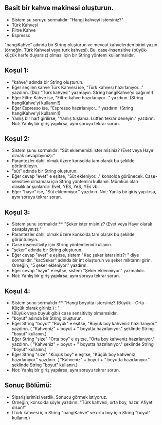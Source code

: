 ## Basit bir kahve makinesi oluşturun.

   - Sistem şu soruyu sormalıdır: "Hangi kahveyi istersiniz?"
   - Türk Kahvesi
   - Filtre Kahve
   - Espresso

"hangiKahve" adında bir String oluşturun ve mevcut kahvelerden birini yazın (örneğin, Türk Kahvesi veya turk kahvesi). 
     Bu, case-insensitive (büyük-küçük harfe duyarsız) olması için bir String yöntemi kullanmalıdır.

**Koşul 1:**
   - 
   - "kahve" adında bir String oluşturun.
   - Eğer seçilen kahve Türk Kahvesi ise, "Türk kahvesi hazırlanıyor..." yazdırın. (Düz "Türk kahvesi" yazmayın. String hangiKahve'yi çağırın!!)
   - Eğer Filtre Kahve ise, "Filtre kahve hazırlanıyor..." yazdırın. (String hangiKahve'yi kullanın!!)
   - Eğer Espresso ise, "Espresso hazırlanıyor..." yazdırın. (String hangiKahve'yi kullanın!!)
   - Yanlış bir harf girilirse, "Yanlış tuşlama. Lütfen tekrar deneyin." yazdırın. Not: Yanlış bir giriş yapılırsa, aynı soruyu tekrar sorun.

**Koşul 2:**
   - 
   - Sistem şunu sormalıdır: "Süt eklememizi ister misiniz? (Evet veya Hayır olarak cevaplayınız):"
   - Parantezler dahil olmak üzere konsolda tam olarak bu şekilde görüntüleyin.
   - "süt" adında bir String oluşturun.
   - Eğer cevap "evet" e eşitse, "Süt ekleniyor..." konsolda görünecek. Case-sensitive olmaması için String yöntemini kullanın. Mümkün olan olasılıklar şunlardır: Evet, YES, YeS, YEs vb.
   - Eğer "hayır" ise, "Süt eklenmiyor." yazdırın. Not: Yanlış bir giriş yapılırsa, aynı soruyu tekrar sorun.

**Koşul 3:**
   - 
   - Sistem şunu sormalıdır:** "Şeker ister misiniz? (Evet veya Hayır olarak cevaplayınız):"
   - Parantezler dahil olmak üzere konsolda tam olarak bu şekilde görüntüleyin.
   - Case insensitivity için String yöntemlerini kullanın.
   - "şeker" adında bir String oluşturun.
   - Eğer cevap "evet" e eşitse, sistem "Kaç şeker istersiniz?: " diye sormalıdır. "kacSeker" adında bir int oluşturun ve şeker miktarını girin. Örneğin, "5 şeker ekleniyor." yazdırın.
   - Eğer cevap "hayır" e eşitse, sistem "Şeker eklenmiyor." yazmalıdır. 
   - Not: Yanlış bir giriş yapılırsa, aynı soruyu tekrar sorun.

**Koşul 4:**
   - 
   - Sistem şunu sormalıdır:** "Hangi boyutta istersiniz? (Büyük - Orta - Küçük olarak giriniz.) : "
   - (Büyük veya buyuk gibi) case sensitivity olmamalıdır.
   - "boyut" adında bir String oluşturun.
   - Eğer String "boyut" "Büyük" e eşitse, "Büyük boy kahveniz hazırlanıyor." yazdırın. ( "Kahveniz" + boyut + " boyutta hazırlanıyor." şeklinde String "boyut" kullanın.)
   - Eğer String "size" "Orta boy" e eşitse, "Orta boy kahveniz hazırlanıyor." yazdırın. ( "Kahveniz" + boyut + " boyutta hazırlanıyor." şeklinde String "boyut" kullanın.)
   - Eğer String "size" "Küçük boy" e eşitse, "Küçük boy kahveniz hazırlanıyor." yazdırın. ( "Kahveniz" + boyut + " boyutta hazırlanıyor." şeklinde String "boyut" kullanın.) 
   - Not: Yanlış bir giriş yapılırsa, aynı soruyu tekrar sorun.

**Sonuç Bölümü:**
   - 
   - Siparişlerimizi verdik. Sonucu görmek istiyoruz.
   - Örneğin, konsolda şöyle yazdırın: "Türk kahvesi, orta boy, hazır. Afiyet olsun!"
   - (Türk kahvesi için String "hangiKahve" ve orta boy için String "boyut" kullanın.)
